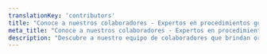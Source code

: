```yaml
---
translationKey: 'contributors'
title: "Conoce a nuestros colaboradores - Expertos en procedimientos gubernamentales"
meta_title: "Conoce a nuestros colaboradores - Expertos en procedimientos gubernamentales"
description: "Descubre a nuestro equipo de colaboradores que brindan orientación y conocimientos expertos sobre cómo navegar y agilizar diversos procedimientos gubernamentales de manera eficiente."
---
```

